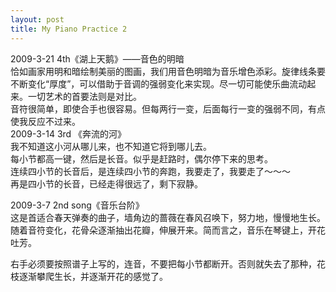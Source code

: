 ```yaml
---
layout: post
title: My Piano Practice 2
---
```


<p>2009-3-21 4th《湖上天鹅》——音色的明暗<br />
恰如画家用明和暗绘制美丽的图画，我们用音色明暗为音乐增色添彩。旋律线条要不断变化“厚度”，可以借助于音调的强弱变化来实现。尽一切可能使乐曲流动起来。一切艺术的首要法则是对比。<br />
音符很简单，即使合手也很容易。但每两行一变，后面每行一变的强弱不同，有点使我反应不过来。<br />
2009-3-14 3rd 《奔流的河》<br />
我不知道这小河从哪儿来，也不知道它将到哪儿去。<br />
每小节都高一键，然后是长音。似乎是赶路时，偶尔停下来的思考。<br />
连续四小节的长音后，是连续四小节的奔跑，我要走了，我要走了～～～<br />
再是四小节的长音，已经走得很远了，剩下寂静。</p>
<p>2009-3-7 2nd song《音乐台阶》<br />
这是首适合春天弹奏的曲子，墙角边的蔷薇在春风召唤下，努力地，慢慢地生长。随着音符变化，花骨朵逐渐抽出花瓣，伸展开来。简而言之，音乐在琴键上，开花吐芳。</p>
<p>右手必须要按照谱子上写的，连音，不要把每小节都断开。否则就失去了那种，花枝逐渐攀爬生长，并逐渐开花的感觉了。</p>
